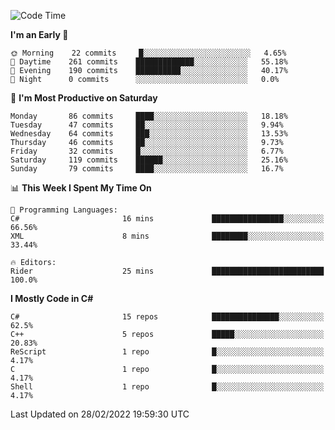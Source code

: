 <!--START_SECTION:waka-->
![Code Time](http://img.shields.io/badge/Code%20Time-757%20hrs%2024%20mins-blue)

**I'm an Early 🐤** 

```text
🌞 Morning    22 commits     █░░░░░░░░░░░░░░░░░░░░░░░░   4.65% 
🌆 Daytime    261 commits    █████████████░░░░░░░░░░░░   55.18% 
🌃 Evening    190 commits    ██████████░░░░░░░░░░░░░░░   40.17% 
🌙 Night      0 commits      ░░░░░░░░░░░░░░░░░░░░░░░░░   0.0%

```
📅 **I'm Most Productive on Saturday** 

```text
Monday       86 commits     ████░░░░░░░░░░░░░░░░░░░░░   18.18% 
Tuesday      47 commits     ██░░░░░░░░░░░░░░░░░░░░░░░   9.94% 
Wednesday    64 commits     ███░░░░░░░░░░░░░░░░░░░░░░   13.53% 
Thursday     46 commits     ██░░░░░░░░░░░░░░░░░░░░░░░   9.73% 
Friday       32 commits     █░░░░░░░░░░░░░░░░░░░░░░░░   6.77% 
Saturday     119 commits    ██████░░░░░░░░░░░░░░░░░░░   25.16% 
Sunday       79 commits     ████░░░░░░░░░░░░░░░░░░░░░   16.7%

```


📊 **This Week I Spent My Time On** 

```text
💬 Programming Languages: 
C#                       16 mins             ████████████████░░░░░░░░░   66.56% 
XML                      8 mins              ████████░░░░░░░░░░░░░░░░░   33.44%

🔥 Editors: 
Rider                    25 mins             █████████████████████████   100.0%

```

**I Mostly Code in C#** 

```text
C#                       15 repos            ███████████████░░░░░░░░░░   62.5% 
C++                      5 repos             █████░░░░░░░░░░░░░░░░░░░░   20.83% 
ReScript                 1 repo              █░░░░░░░░░░░░░░░░░░░░░░░░   4.17% 
C                        1 repo              █░░░░░░░░░░░░░░░░░░░░░░░░   4.17% 
Shell                    1 repo              █░░░░░░░░░░░░░░░░░░░░░░░░   4.17%

```



 Last Updated on 28/02/2022 19:59:30 UTC
<!--END_SECTION:waka-->
